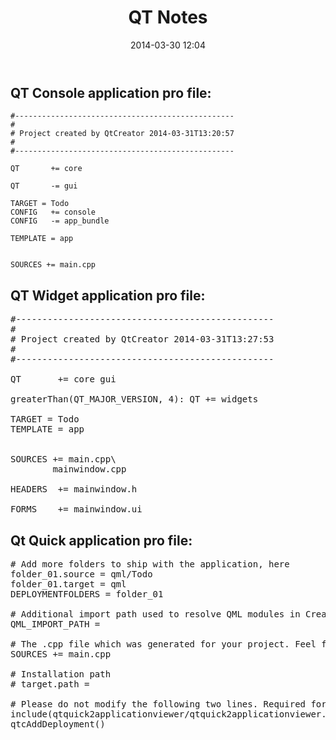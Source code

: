 ﻿---
layout: single
title: "QT Notes"
date: 2014-03-30 12:04
comments: false
footer: false
---

## QT Console application pro file:

    #-------------------------------------------------
    #
    # Project created by QtCreator 2014-03-31T13:20:57
    #
    #-------------------------------------------------

    QT       += core

    QT       -= gui

    TARGET = Todo
    CONFIG   += console
    CONFIG   -= app_bundle

    TEMPLATE = app


    SOURCES += main.cpp

## QT Widget application pro file:

<pre>
#-------------------------------------------------
#
# Project created by QtCreator 2014-03-31T13:27:53
#
#-------------------------------------------------

QT       += core gui

greaterThan(QT_MAJOR_VERSION, 4): QT += widgets

TARGET = Todo
TEMPLATE = app


SOURCES += main.cpp\
        mainwindow.cpp

HEADERS  += mainwindow.h

FORMS    += mainwindow.ui
</pre>

## Qt Quick application pro file:
<pre>
# Add more folders to ship with the application, here
folder_01.source = qml/Todo
folder_01.target = qml
DEPLOYMENTFOLDERS = folder_01

# Additional import path used to resolve QML modules in Creator's code model
QML_IMPORT_PATH =

# The .cpp file which was generated for your project. Feel free to hack it.
SOURCES += main.cpp

# Installation path
# target.path =

# Please do not modify the following two lines. Required for deployment.
include(qtquick2applicationviewer/qtquick2applicationviewer.pri)
qtcAddDeployment()
</pre>